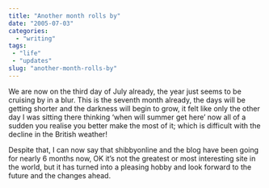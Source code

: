 ```yaml
---
title: "Another month rolls by"
date: "2005-07-03"
categories: 
  - "writing"
tags:
 - "life"
 - "updates"
slug: "another-month-rolls-by"
---
```


We are now on the third day of July already, the year just seems to be cruising by in a blur. This is the seventh month already, the days will be getting shorter and the darkness will begin to grow, it felt like only the other day I was sitting there thinking ‘when will summer get here’ now all of a sudden you realise you better make the most of it; which is difficult with the decline in the British weather!

Despite that, I can now say that shibbyonline and the blog have been going for nearly 6 months now, OK it’s not the greatest or most interesting site in the world, but it has turned into a pleasing hobby and look forward to the future and the changes ahead.
